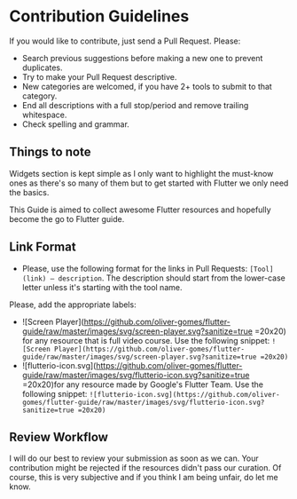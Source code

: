 # Contribution Guidelines

If you would like to contribute, just send a Pull Request. Please:

- Search previous suggestions before making a new one to prevent duplicates.
- Try to make your Pull Request descriptive.
- New categories are welcomed, if you have 2+ tools to submit to that category.
- End all descriptions with a full stop/period and remove trailing whitespace.
- Check spelling and grammar.

## Things to note

Widgets section is kept simple as I only want to highlight the must-know ones as there's so many of them but to get started with Flutter we only need the basics.

This Guide is aimed to collect awesome Flutter resources and hopefully become the go to Flutter guide.

## Link Format

- Please, use the following format for the links in Pull Requests: `[Tool](link) — description`. The description should start from the lower-case letter unless it's starting with the tool name.

Please, add the appropriate labels:

- ![Screen Player](https://github.com/oliver-gomes/flutter-guide/raw/master/images/svg/screen-player.svg?sanitize=true =20x20) for any resource that is full video course. Use the following snippet: `![Screen Player](https://github.com/oliver-gomes/flutter-guide/raw/master/images/svg/screen-player.svg?sanitize=true =20x20)`
- ![flutterio-icon.svg](https://github.com/oliver-gomes/flutter-guide/raw/master/images/svg/flutterio-icon.svg?sanitize=true =20x20)for any resource made by Google's Flutter Team. Use the following snippet: `![flutterio-icon.svg](https://github.com/oliver-gomes/flutter-guide/raw/master/images/svg/flutterio-icon.svg?sanitize=true =20x20)`

## Review Workflow

I will do our best to review your submission as soon as we can. Your contribution might be rejected if the resources didn't pass our curation. Of course, this is very subjective and if you think I am being unfair, do let me know.
